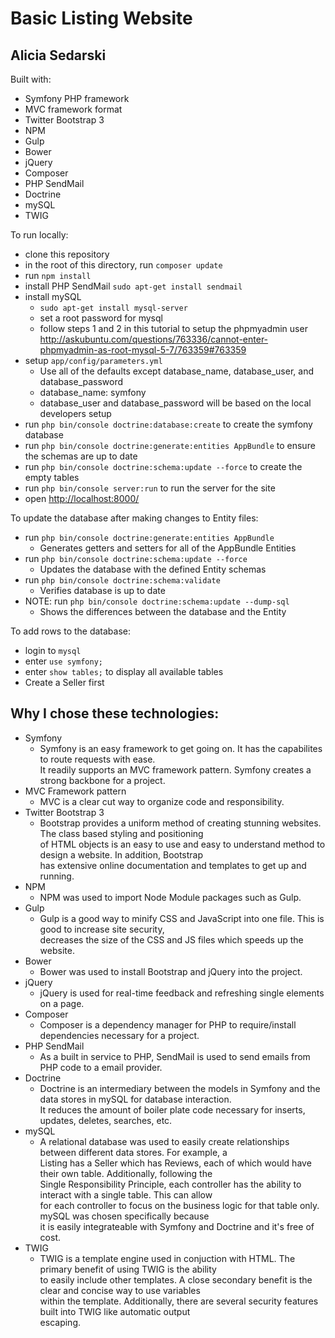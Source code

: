 Basic Listing Website
=====================

Alicia Sedarski
---------------

Built with:
  * Symfony PHP framework
  * MVC framework format
  * Twitter Bootstrap 3
  * NPM
  * Gulp
  * Bower
  * jQuery
  * Composer
  * PHP SendMail
  * Doctrine
  * mySQL
  * TWIG

To run locally:
  * clone this repository
  * in the root of this directory, run `composer update`
  * run `npm install`
  * install PHP SendMail `sudo apt-get install sendmail`
  * install mySQL
    - `sudo apt-get install mysql-server`
    - set a root password for mysql
    - follow steps 1 and 2 in this tutorial to setup the phpmyadmin user  
      <http://askubuntu.com/questions/763336/cannot-enter-phpmyadmin-as-root-mysql-5-7/763359#763359>
  * setup `app/config/parameters.yml`
    - Use all of the defaults except database_name, database_user, and database_password  
    - database_name: symfony
    - database_user and database_password will be based on the local developers setup
  * run `php bin/console doctrine:database:create` to create the symfony database
  * run `php bin/console doctrine:generate:entities AppBundle` to ensure the schemas are up to date
  * run `php bin/console doctrine:schema:update --force` to create the empty tables
  * run `php bin/console server:run` to run the server for the site
  * open <http://localhost:8000/>

To update the database after making changes to Entity files:
  * run `php bin/console doctrine:generate:entities AppBundle`
    - Generates getters and setters for all of the AppBundle Entities
  * run `php bin/console doctrine:schema:update --force`
    - Updates the database with the defined Entity schemas
  * run `php bin/console doctrine:schema:validate`
    - Verifies database is up to date
  * NOTE: run `php bin/console doctrine:schema:update --dump-sql`
    - Shows the differences between the database and the Entity

To add rows to the database:
  * login to `mysql`
  * enter `use symfony;`
  * enter `show tables;` to display all available tables
  * Create a Seller first

Why I chose these technologies:
-------------------------------
  * Symfony
    - Symfony is an easy framework to get going on. It has the capabilites to route requests with ease.  
      It readily supports an MVC framework pattern. Symfony creates a strong backbone for a project.
  * MVC Framework pattern
    - MVC is a clear cut way to organize code and responsibility.
  * Twitter Bootstrap 3
    - Bootstrap provides a uniform method of creating stunning websites. The class based styling and positioning  
      of HTML objects is an easy to use and easy to understand method to design a website. In addition, Bootstrap  
      has extensive online documentation and templates to get up and running.
  * NPM
    - NPM was used to import Node Module packages such as Gulp.
  * Gulp
    - Gulp is a good way to minify CSS and JavaScript into one file. This is good to increase site security,  
      decreases the size of the CSS and JS files which speeds up the website.
  * Bower
    - Bower was used to install Bootstrap and jQuery into the project.
  * jQuery
    - jQuery is used for real-time feedback and refreshing single elements on a page.
  * Composer
    - Composer is a dependency manager for PHP to require/install dependencies necessary for a project.
  * PHP SendMail
    - As a built in service to PHP, SendMail is used to send emails from PHP code to a email provider.
  * Doctrine
    - Doctrine is an intermediary between the models in Symfony and the data stores in mySQL for database interaction.  
      It reduces the amount of boiler plate code necessary for inserts, updates, deletes, searches, etc.
  * mySQL
    - A relational database was used to easily create relationships between different data stores. For example, a  
      Listing has a Seller which has Reviews, each of which would have their own table. Additionally, following the  
      Single Responsibility Principle, each controller has the ability to interact with a single table. This can allow  
      for each controller to focus on the business logic for that table only. mySQL was chosen specifically because  
      it is easily integrateable with Symfony and Doctrine and it's free of cost.
  * TWIG
    - TWIG is a template engine used in conjuction with HTML. The primary benefit of using TWIG is the ability  
      to easily include other templates. A close secondary benefit is the clear and concise way to use variables  
      within the template. Additionally, there are several security features built into TWIG like automatic output  
      escaping.
